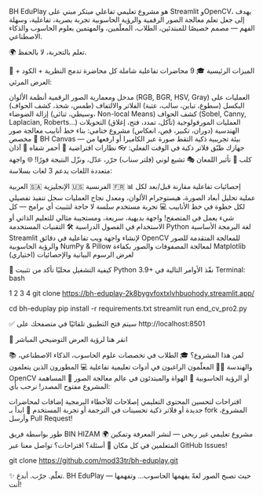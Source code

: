 BH EduPlay هو مشروع تعليمي تفاعلي مبتكر مبني على Streamlit وOpenCV، يهدف إلى جعل تعلم معالجة الصور الرقمية والرؤية الحاسوبية تجربة بصرية، تفاعلية، وسهلة الفهم — مصمم خصيصًا للمبتدئين، الطلاب، المعلّمين، والمهتمين بعلوم الحاسوب والذكاء الاصطناعي.

🌍 تعلم بالتجربة، لا بالحفظ. 

🌟 الميزات الرئيسية
🎓 9 محاضرات تفاعلية شاملة
كل محاضرة تدمج النظرية + الكود + العرض المرئي:

مدخل ومعمارية الصور الرقمية
أنظمة الألوان (RGB, BGR, HSV, Gray)
العمليات على البكسل (سطوع، تباين، سالب، عتبة)
الفلاتر والالتفاف (طمس، شحذ، كشف الحواف)
إزالة الضوضاء (وسيطي، ثنائي، Non-local Means)
كشف الحواف (Sobel, Canny, Laplacian, Roberts...)
العمليات المورفولوجية (تآكل، تمدد، فتح، إغلاق)
التحويلات الهندسية (دوران، تكبير، قص، انعكاس)
مشروع ختامي: بناء خط أنابيب معالجة صور مخصص
🎨 BH Canvas — بيئة تجريبية ذكية
التقط صورة عبر الكاميرا أو ارفعها من جهازك
طبّق فلاتر ذكية في الوقت الفعلي:
👓 نظارات افتراضية
💄 أحمر شفاه
🐶 آذان كلب
🌟 تأثير اللمعان
🎭 تشبع لوني (فلتر سناب)
حرّر، عدّل، ونزّل النتيجة فورًا!
🌐 واجهة متعددة اللغات
يدعم 3 لغات بسلاسة:

العربية 🇸🇦
الإنجليزية 🇺🇸
الفرنسية 🇫🇷
📊 إحصائيات تفاعلية
مقارنة قبل/بعد لكل عملية
تحليل أبعاد الصورة، هيستوجرام الألوان، ومعدل نجاح العمليات
سجل تنفيذ تفصيلي لكل خطوة في خط الأنابيب
💻 تجربة مستخدم سلسة
لا حاجة لتثبيت أي برامج — كل شيء يعمل في المتصفح!
واجهة بديهية، سريعة، ومستجيبة
مثالي للتعليم الذاتي أو الاستخدام في الفصول الدراسية
🛠️ التقنيات المستخدمة
Python
لغة البرمجة الأساسية
Streamlit
لإنشاء واجهة ويب تفاعلية في دقائق
OpenCV
للمعالجة المتقدمة للصور والرؤية الحاسوبية
NumPy & Pillow
لمعالجة المصفوفات والصور بكفاءة
Matplotlib
لعرض الرسوم البيانية والإحصائيات (اختياري)

🚀 كيفية التشغيل محليًا
تأكد من تثبيت Python 3.9+
نفّذ الأوامر التالية في Terminal:
bash


1
2
3
4
git clone https://bh-eduplay-2k8bygvfoxtxlvhbuohody.streamlit.app/

cd bh-eduplay
pip install -r requirements.txt
streamlit run end_cv_pro2.py


✅ سيتم فتح التطبيق تلقائيًا في متصفحك على http://localhost:8501 

🔗 انقر هنا لرؤية العرض التوضيحي المباشر

📚 لمن هذا المشروع؟
🎓 الطلاب في تخصصات علوم الحاسوب، الذكاء الاصطناعي، والهندسة
👩‍🏫 المعلّمون الراغبون في أدوات تعليمية تفاعلية
💻 المطورون الذين يتعلمون OpenCV أو الرؤية الحاسوبية
🌱 الهواة والمبتدئون في عالم معالجة الصور
🤝 المساهمة
المشروع مفتوح المصدر! نرحب بأي:

اقتراحات لتحسين المحتوى التعليمي
إصلاحات للأخطاء البرمجية
إضافات لمحاضرات جديدة أو فلاتر ذكية
تحسينات في الترجمة أو تجربة المستخدم
📌 ابدأ بـ fork المشروع، وأرسل Pull Request! 



طور بواسطة فريق BIN HIZAM 
🌍 مشروع تعليمي غير ربحي — لنشر المعرفة وتمكين المتعلمين في كل مكان
💌 أسئلة؟ اقتراحات؟ تواصل معنا عبر GitHub Issues!

git clone  https://github.com/mod33tr/bh-eduplay.git


✨ تعلّم. جرّب. أبدع.
BH EduPlay — حيث تصبح الصور لغةً يفهمها الحاسوب... وتفهمها أنت!
